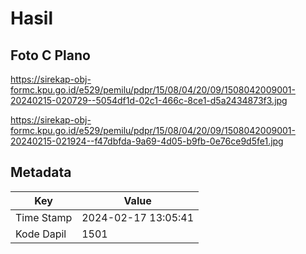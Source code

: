 # Hasil

## Foto C Plano

https://sirekap-obj-formc.kpu.go.id/e529/pemilu/pdpr/15/08/04/20/09/1508042009001-20240215-020729--5054df1d-02c1-466c-8ce1-d5a2434873f3.jpg

https://sirekap-obj-formc.kpu.go.id/e529/pemilu/pdpr/15/08/04/20/09/1508042009001-20240215-021924--f47dbfda-9a69-4d05-b9fb-0e76ce9d5fe1.jpg


## Metadata

| Key        | Value               |
| ---------- | ------------------- |
| Time Stamp | 2024-02-17 13:05:41 |
| Kode Dapil | 1501                |



